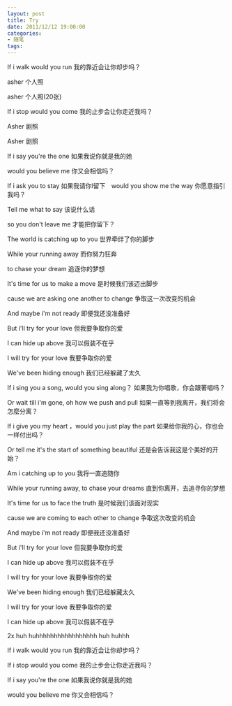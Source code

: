 ```yaml
---
layout: post
title: Try
date: 2011/12/12 19:00:00
categories: 
- 随笔
tags: 
---
```


If i walk would you run 我的靠近会让你却步吗？

asher 个人照

asher 个人照(20张)

If i stop would you come 我的止步会让你走近我吗？

Asher 剧照

Asher 剧照

If i say you're the one 如果我说你就是我的她

would you believe me 你又会相信吗？

If i ask you to stay 如果我请你l留下　would you show me the way 你愿意指引我吗？

Tell me what to say 该说什么话

so you don't leave me 才能把你留下？

The world is catching up to you 世界牵绊了你的脚步

While your running away 而你努力狂奔

to chase your dream 追逐你的梦想

It's time for us to make a move 是时候我们该迈出脚步

cause we are asking one another to change 争取这一次改变的机会

And maybe i'm not ready 即便我还没准备好

But i'll try for your love 但我要争取你的爱

I can hide up above 我可以假装不在乎

I will try for your love 我要争取你的爱

We've been hiding enough 我们已经躲藏了太久

If i sing you a song, would you sing along？ 如果我为你唱歌，你会跟著唱吗？

Or wait till i'm gone, oh how we push and pull 如果一直等到我离开，我们将会怎麼分离？

If i give you my heart ，would you just play the part 如果给你我的心，你也会一样付出吗？

Or tell me it's the start of something beautiful 还是会告诉我这是个美好的开始？

Am i catching up to you 我将一直追随你

While your running away, to chase your dreams 直到你离开，去追寻你的梦想

It's time for us to face the truth 是时候我们该面对现实

cause we are coming to each other to change 争取这次改变的机会

And maybe i'm not ready 即便我还没准备好

But i'll try for your love 但我要争取你的爱

I can hide up above 我可以假装不在乎

I will try for your love 我要争取你的爱

We've been hiding enough 我们已经躲藏太久

I will try for your love 我要争取你的爱

I can hide up above 我可以假装不在乎

2x huh huhhhhhhhhhhhhhhhhh huh huhhh

If i walk would you run 我的靠近会让你却步吗？

If i stop would you come 我的止步会让你走近我吗？

If i say you're the one 如果我说你就是我的她

would you believe me 你又会相信吗？
